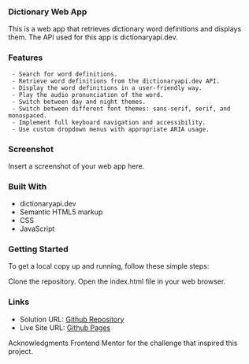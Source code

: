 ### Dictionary Web App
This is a web app that retrieves dictionary word definitions and displays them. The API used for this app is dictionaryapi.dev.

### Features
     - Search for word definitions.
     - Retrieve word definitions from the dictionaryapi.dev API.
     - Display the word definitions in a user-friendly way.
     - Play the audio pronunciation of the word.
     - Switch between day and night themes.
     - Switch between different font themes: sans-serif, serif, and monospaced.
     - Implement full keyboard navigation and accessibility.
     - Use custom dropdown menus with appropriate ARIA usage.

### Screenshot
Insert a screenshot of your web app here.

### Built With
   - dictionaryapi.dev
   - Semantic HTML5 markup
   - CSS
   - JavaScript
### Getting Started
   To get a local copy up and running, follow these simple steps:

Clone the repository.
Open the index.html file in your web browser.
### Links

- Solution URL: [Github Repository](https://github.com/simoderyouch/dictionary-web-app)
- Live Site URL: [Github Pages](https://dictionary-here.netlify.app/)


Acknowledgments
Frontend Mentor for the challenge that inspired this project.
